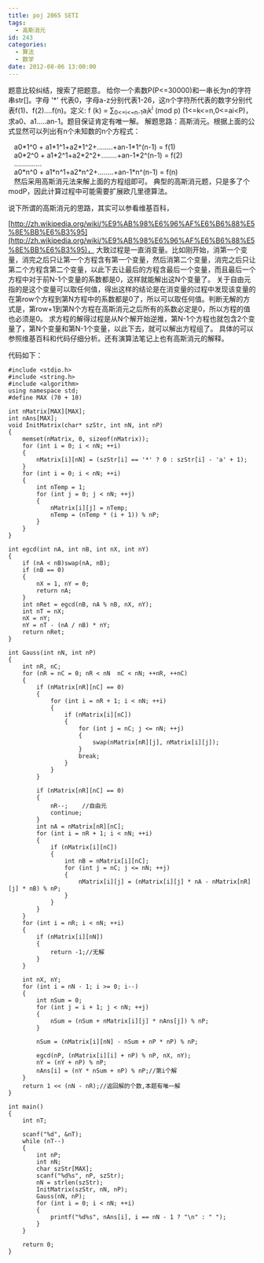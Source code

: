 ```yaml
---
title: poj 2065 SETI
tags:
  - 高斯消元
id: 243
categories:
  - 算法
  - 数学
date: 2012-08-06 13:00:00
---
```


题意比较纠结，搜索了把题意。
给你一个素数P(P<=30000)和一串长为n的字符串str[]。字母 '*' 代表0，字母a-z分别代表1-26，这n个字符所代表的数字分别代表f(1)、f(2)....f(n)。定义: f (k) = ∑<sub>0<=i<=n-1</sub>a<sub>i</sub>k<sup>i</sup> (mod p) (1<=k<=n,0<=ai<P)，求a0、a1.....an-1。题目保证肯定有唯一解。
解题思路：高斯消元。根据上面的公式显然可以列出有n个未知数的n个方程式：
<div>   a0*1^0 + a1*1^1+a2*1^2+........+an-1*1^(n-1) = f(1)</div>
<div>   a0*2^0 + a1*2^1+a2*2^2+........+an-1*2^(n-1) = f(2)</div>
<div>   ..............</div>
<div>   a0*n^0 + a1*n^1+a2*n^2+........+an-1*n^(n-1) = f(n)</div>
<div>   然后采用高斯消元法来解上面的方程组即可。
典型的高斯消元题，只是多了个modP，因此计算过程中可能需要扩展欧几里德算法。

说下所谓的高斯消元的思路，其实可以参看维基百科，<div>[http://zh.wikipedia.org/wiki/%E9%AB%98%E6%96%AF%E6%B6%88%E5%8E%BB%E6%B3%95](http://zh.wikipedia.org/wiki/%E9%AB%98%E6%96%AF%E6%B6%88%E5%8E%BB%E6%B3%95)，
大致过程是一直消变量。比如刚开始，消第一个变量，消完之后只让第一个方程含有第一个变量，然后消第二个变量，消完之后只让第二个方程含第二个变量，以此下去让最后的方程含最后一个变量，而且最后一个方程中对于前N-1个变量的系数都是0，这样就能解出这N个变量了。
关于自由元指的是这个变量可以取任何值，得出这样的结论是在消变量的过程中发现该变量的在第row个方程到第N方程中的系数都是0了，所以可以取任何值。判断无解的方式是，第row+1到第N个方程在高斯消元之后所有的系数必定是0，所以方程的值也必须是0。
求方程的解得过程是从N个解开始逆推，第N-1个方程也就包含2个变量了，第N个变量和第N-1个变量，以此下去，就可以解出方程组了。
具体的可以参照维基百科和代码仔细分析。还有演算法笔记上也有高斯消元的解释。

代码如下：
``` stylus
#include <stdio.h>
#include <string.h>
#include <algorithm>
using namespace std;
#define MAX (70 + 10)

int nMatrix[MAX][MAX];
int nAns[MAX];
void InitMatrix(char* szStr, int nN, int nP)
{
    memset(nMatrix, 0, sizeof(nMatrix));
    for (int i = 0; i < nN; ++i)
    {
        nMatrix[i][nN] = (szStr[i] == '*' ? 0 : szStr[i] - 'a' + 1);
    }
    for (int i = 0; i < nN; ++i)
    {
        int nTemp = 1;
        for (int j = 0; j < nN; ++j)
        {
            nMatrix[i][j] = nTemp;
            nTemp = (nTemp * (i + 1)) % nP;
        }
    }
}

int egcd(int nA, int nB, int nX, int nY)
{
    if (nA < nB)swap(nA, nB);
    if (nB == 0)
    {
        nX = 1, nY = 0;
        return nA;
    }
    int nRet = egcd(nB, nA % nB, nX, nY);
    int nT = nX;
    nX = nY;
    nY = nT - (nA / nB) * nY;
    return nRet;
}

int Gauss(int nN, int nP)
{
    int nR, nC;
    for (nR = nC = 0; nR < nN  nC < nN; ++nR, ++nC)
    {
        if (nMatrix[nR][nC] == 0)
        {
            for (int i = nR + 1; i < nN; ++i)
            {
                if (nMatrix[i][nC])
                {
                    for (int j = nC; j <= nN; ++j)
                    {
                        swap(nMatrix[nR][j], nMatrix[i][j]);
                    }
                    break;
                }
            }
        }

        if (nMatrix[nR][nC] == 0)
        {
            nR--;    //自由元
            continue;
        }
        int nA = nMatrix[nR][nC];
        for (int i = nR + 1; i < nN; ++i)
        {
            if (nMatrix[i][nC])
            {
                int nB = nMatrix[i][nC];
                for (int j = nC; j <= nN; ++j)
                {
                    nMatrix[i][j] = (nMatrix[i][j] * nA - nMatrix[nR][j] * nB) % nP;
                }
            }
        }
    }
    for (int i = nR; i < nN; ++i)
    {
        if (nMatrix[i][nN])
        {
            return -1;//无解
        }
    }

    int nX, nY;
    for (int i = nN - 1; i >= 0; i--)
    {
        int nSum = 0;
        for (int j = i + 1; j < nN; ++j)
        {
            nSum = (nSum + nMatrix[i][j] * nAns[j]) % nP;
        }

        nSum = (nMatrix[i][nN] - nSum + nP * nP) % nP;

        egcd(nP, (nMatrix[i][i] + nP) % nP, nX, nY);
        nY = (nY + nP) % nP;
        nAns[i] = (nY * nSum + nP) % nP;//第i个解
    }
    return 1 << (nN - nR);//返回解的个数,本题有唯一解
}

int main()
{
    int nT;

    scanf("%d", &nT);
    while (nT--)
    {
        int nP;
        int nN;
        char szStr[MAX];
        scanf("%d%s", nP, szStr);
        nN = strlen(szStr);
        InitMatrix(szStr, nN, nP);
        Gauss(nN, nP);
        for (int i = 0; i < nN; ++i)
        {
            printf("%d%s", nAns[i], i == nN - 1 ? "\n" : " ");
        }
    }

    return 0;
}
```
